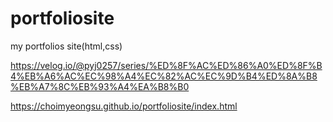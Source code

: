 # portfoliosite
my portfolios site(html,css)

https://velog.io/@pyj0257/series/%ED%8F%AC%ED%86%A0%ED%8F%B4%EB%A6%AC%EC%98%A4%EC%82%AC%EC%9D%B4%ED%8A%B8%EB%A7%8C%EB%93%A4%EA%B8%B0

https://choimyeongsu.github.io/portfoliosite/index.html
